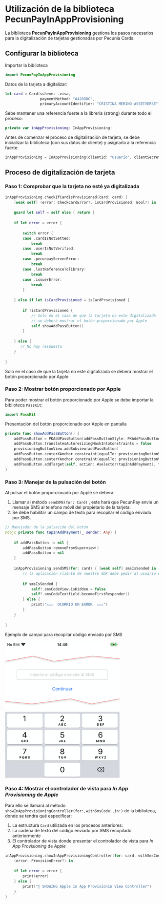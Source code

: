 # Utilización de la biblioteca PecunPayInAppProvisioning



La biblioteca **PecunPayInAppProvisioning** gestiona los pasos necesarios para la digitalización de tarjetas gestionadas por Pecunia Cards.



## Configurar la biblioteca

Importar la biblioteca

```swift
import PecunPayInAppProvisioning
```

Datos de la tarjeta a digitalizar:

```swift
let card = Card(scheme: .visa,
                paymentMethod: "A4208DC",
                primaryAccountIdentifier: "CRISTINA MERINO ASSETVERSE")
```

Sebe mantener una referencia fuerte a la librería (strong) durante todo el proceso:

```swift
private var inAppProvisioning: InAppProvisioning!
```

Antes de comenzar el proceso de digitalización de tarjeta, se debe inicializar la biblioteca (con sus datos de cliente) y asignarla a la referencia fuerte:

```swift
inAppProvisioning = InAppProvisioning(clientId: "usuario", clientSecret: "password")
```



## Proceso de digitalización de tarjeta



### Paso 1: Comprobar que la tarjeta no esté ya digitalizada

```swift
inAppProvisioning.checkIfCardIsProvisioned(card: card) {
    [weak self] (error: CheckCardError?, isCardProvisioned: Bool?) in
    
    guard let self = self else { return }
    
    if let error = error {
        
        switch error {
        case .cardIsNotSetted:
            break
        case .userIsNotVerified:
            break
        case .pecunpayServerError:
            break
        case .lostReferenceTolibrary:
            break
        case .issuerError:
            break
        }
        
    } else if let isCardProvisioned = isCardProvisioned {
        
        if !isCardProvisioned {
            // Solo en el caso de que la tarjeta no este digitalizada
            // se deberá mostrar el botón proporcionado por Apple
            self.showAddPassButton()
        }
        
    } else {
       // No hay respuesta
    }
    
}
```

Solo en el caso de que la tarjeta no este digitalizada se deberá mostrar el botón proporcionado por Apple



### Paso 2: Mostrar botón proporcionado por Apple 

Para poder mostrar el botón proporcionado por Apple se debe importar la biblioteca `PassKit`:

```swift
import PassKit
```

Presentación del botón proporcionado por Apple en pantalla

```swift
private func showAddPassButton() {
    addPassButton = PKAddPassButton(addPassButtonStyle: PKAddPassButtonStyle.black)
    addPassButton.translatesAutoresizingMaskIntoConstraints = false
    provisioningButtonView.addSubview(addPassButton)
    addPassButton.centerXAnchor.constraint(equalTo: provisioningButtonView.centerXAnchor).isActive = true
    addPassButton.centerYAnchor.constraint(equalTo: provisioningButtonView.centerYAnchor).isActive = true
    addPassButton.addTarget(self, action: #selector(tapInAddPayment), for: .touchUpInside)
}
```



### Paso 3: Manejar de la pulsación del botón

Al pulsar el botón proporcionado por Apple se debera: 

1. Llamar al método `sendSMS(for: Card)` , este hará que PecunPay envie un mensaje SMS al telefono móvil del propietario de la tarjeta.
2. Se debe habilitar un campo de texto para recopilar el código enviado por SMS.

```swift
// Manejador de la pulsación del botón
@objc private func tapInAddPayment(_ sender: Any) {
    
    if addPassButton != nil {
        addPassButton.removeFromSuperview()
        addPassButton = nil
    }
    
    inAppProvisioning.sendSMS(for: card) { [weak self] smsIsSended in
        // la aplicación cliente de nuestro SDK debe pedir al usuario el codigo que se ha enviado por SMS

        if smsIsSended {
            self?.smsCodeView.isHidden = false
            self?.smsCodeTextfield.becomeFirstResponder()
        } else {
            print("⚠️⚠️⚠️  OCURRIO UN ERROR  ⚠️⚠️⚠️")
        }
    }
    
}

```

Ejemplo de campo para recopilar código enviado por SMS

![Recopilar código enviado por SMS](../assets/images/Recopilar_codigo_enviado_por_SMS.png)



### Paso 4: Mostrar el controlador de vista para *In App Provisioning* de *Apple*

Para ello se llamará al método `showInAppProvisioningController(for:,withSmsCode:,in:)` de la biblioteca, donde se tendra qué especificar:

1. La estructura `Card` utilizada en los procesos anteriores:
2. La cadena de texto del código enviado por SMS recopilado anteriormente
3. El controlador de vista donde presentar el controlador de vista para *In App Provisioning* de *Apple*

```swift
inAppProvisioning.showInAppProvisioningController(for: card, withSmsCode: smsCode, in: self) {
    (error: ProvisionError?) in
    
    if let error = error {
        print(error)
    } else {
        print("🌈 SHOWING Apple In App Provisionin View Controller")
    }
}
```

